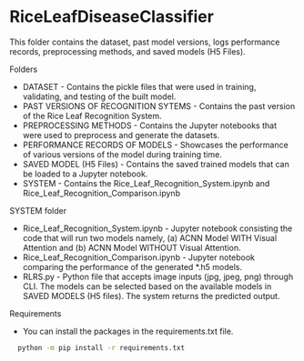 # RiceLeafDiseaseClassifier

This folder contains the dataset, past model versions, logs performance records, preprocessing methods, and saved models (H5 Files).

Folders
* DATASET - Contains the pickle files that were used in training, validating, and testing of the built model.
* PAST VERSIONS OF RECOGNITION SYTEMS - Contains the past version of the Rice Leaf Recognition System.
* PREPROCESSING METHODS - Contains the Jupyter notebooks that were used to preprocess and generate the datasets.
* PERFORMANCE RECORDS OF MODELS - Showcases the performance of various versions of the model during training time.
* SAVED MODEL (H5 Files) - Contains the saved trained models that can be loaded to a Jupyter notebook.
* SYSTEM - Contains the Rice_Leaf_Recognition_System.ipynb and Rice_Leaf_Recognition_Comparison.ipynb

SYSTEM folder
* Rice_Leaf_Recognition_System.ipynb - Jupyter notebook consisting the code that will run two models namely, (a) ACNN Model WITH Visual Attention and (b) ACNN Model WITHOUT Visual Attention.
* Rice_Leaf_Recognition_Comparison.ipynb - Jupyter notebook comparing the performance of the generated *.h5 models.
* RLRS.py - Python file that accepts image inputs (jpg, jpeg, png) through CLI. The models can be selected based on the available models in SAVED MODELS (H5 files). The system returns the predicted output.

Requirements
* You can install the packages in the requirements.txt file.
```sh
  python -m pip install -r requirements.txt
```


